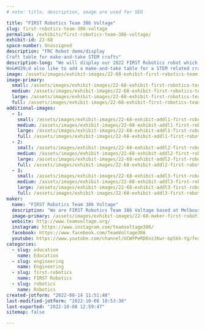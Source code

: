 ```yaml
---
# note: title, description, image are used for SEO

title: "FIRST Robotics Team 386 Voltage"
slug: first-robotics-team-386-voltage
permalink: /exhibits/first-robotics-team-386-voltage/
exhibit-id: 22-68
space-number: Unassigned
description: "FRC Robot demo/display
Craft table for make-and-take STEM crafts"
description-long: "We will display our 2022 FIRST Robotics robot which won the Tallahassee regional competition and also competed at the Orlando regional and World Championships in Houston.  If space permits we can demonstrate it&#039;s ability to drive, track vision targets, collect balls and shoot. If not, we can just explain the operation and have a video display.
We&#039;d also like to add a make-and-take table for a STEM related craft such as paper circuits using copper tape and LEDs."
image: /assets/images/exhibit-images/22-68-exhibit-first-robotics-team-386-voltage-pxl-20220421-200511789-large.jpg
image-primary: 
  small: /assets/images/exhibit-images/22-68-exhibit-first-robotics-team-386-voltage-pxl-20220421-200511789-small.jpg
  medium: /assets/images/exhibit-images/22-68-exhibit-first-robotics-team-386-voltage-pxl-20220421-200511789-medium.jpg
  large: /assets/images/exhibit-images/22-68-exhibit-first-robotics-team-386-voltage-pxl-20220421-200511789-large.jpg
  full: /assets/images/exhibit-images/22-68-exhibit-first-robotics-team-386-voltage-pxl-20220421-200511789-full.jpg
additional-images: 
  - 1:
    small: /assets/images/exhibit-images/22-68-exhibit-addl1-first-robotics-team-386-voltage-img-0229-small.JPG
    medium: /assets/images/exhibit-images/22-68-exhibit-addl1-first-robotics-team-386-voltage-img-0229-medium.JPG
    large: /assets/images/exhibit-images/22-68-exhibit-addl1-first-robotics-team-386-voltage-img-0229-large.JPG
    full: /assets/images/exhibit-images/22-68-exhibit-addl1-first-robotics-team-386-voltage-img-0229-full.JPG
  - 2:
    small: /assets/images/exhibit-images/22-68-exhibit-addl2-first-robotics-team-386-voltage-pxl-20220814-142456032-portrait-small.jpg
    medium: /assets/images/exhibit-images/22-68-exhibit-addl2-first-robotics-team-386-voltage-pxl-20220814-142456032-portrait-medium.jpg
    large: /assets/images/exhibit-images/22-68-exhibit-addl2-first-robotics-team-386-voltage-pxl-20220814-142456032-portrait-large.jpg
    full: /assets/images/exhibit-images/22-68-exhibit-addl2-first-robotics-team-386-voltage-pxl-20220814-142456032-portrait-full.jpg
  - 3:
    small: /assets/images/exhibit-images/22-68-exhibit-addl3-first-robotics-team-386-voltage-pxl-20220814-142503770-portrait-small.jpg
    medium: /assets/images/exhibit-images/22-68-exhibit-addl3-first-robotics-team-386-voltage-pxl-20220814-142503770-portrait-medium.jpg
    large: /assets/images/exhibit-images/22-68-exhibit-addl3-first-robotics-team-386-voltage-pxl-20220814-142503770-portrait-large.jpg
    full: /assets/images/exhibit-images/22-68-exhibit-addl3-first-robotics-team-386-voltage-pxl-20220814-142503770-portrait-full.jpg
maker: 
  name: "FIRST Robotics Team 386 Voltage"
  description: "We are FIRST Robotics Team 386 Voltage based at Melbourne High School in Brevard County Florida."
  image-primary: /assets/images/exhibit-images/22-68-maker-first-robotics-team-386-voltage-2022-team-voltage-official-logo-do-not-change-under-penalty-of-death-medium.png
  website: http://www.teamvoltage.org/
  instagram: https://www.instagram.com/teamvoltage386/
  facebook: https://www.facebook.com/TeamVoltage386
  youtube: https://www.youtube.com/channel/UCWYPeRD6nzJ6wr-bpSkh-Yg/featured
categories: 
  - slug: education
    name: Education
  - slug: engineering
    name: Engineering
  - slug: first-robotics
    name: FIRST Robotics
  - slug: robotics
    name: Robotics
created-jotform: "2022-08-14 11:51:48"
last-modified-jotform: "2022-10-08 10:53:30"
last-exported: "2022-10-08 12:59:47"
sitemap: false

---
```

